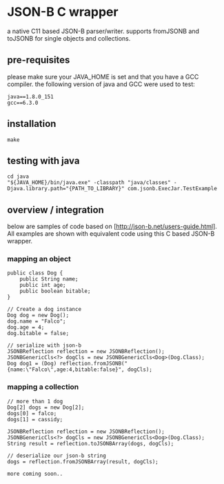 # JSON-B C wrapper

a native C11 based JSON-B parser/writer. supports fromJSONB and toJSONB for
single objects and collections. 

## pre-requisites

please make sure your JAVA_HOME is set and that you have a GCC compiler.
the following version of java and GCC were used to test:

```
java==1.8.0_151
gcc==6.3.0
```


## installation

```
make
```

## testing with java
 
```
cd java
"${JAVA_HOME}/bin/java.exe" -classpath "java/classes" -Djava.library.path="{PATH_TO_LIBRARY}" com.jsonb.ExecJar.TestExample
```

## overview / integration

below are samples of code based on [http://json-b.net/users-guide.html].
All examples are shown with equivalent code using this C based JSON-B wrapper.

### mapping an object

```
public class Dog {
    public String name;
    public int age;
    public boolean bitable;
}

// Create a dog instance
Dog dog = new Dog();
dog.name = "Falco";
dog.age = 4;
dog.bitable = false;

// serialize with json-b
JSONBReflection reflection = new JSONBReflection();
JSONBGenericCls<?> dogCls = new JSONBGenericCls<Dog>(Dog.Class);
Dog dog1 = (Dog) reflection.fromJSONB("{name:\"Falco\",age:4,bitable:false}", dogCls);
```

### mapping a collection

```
// more than 1 dog
Dog[2] dogs = new Dog[2];
dogs[0] = falco;
dogs[1] = cassidy;

JSONBReflection reflection = new JSONBReflection();
JSONBGenericCls<?> dogCls = new JSONBGenericCls<Dog>(Dog.Class);
String result = reflection.toJSONBArray(dogs, dogCls);

// deserialize our json-b string
dogs = reflection.fromJSONBArray(result, dogCls);
```
```
more coming soon..


